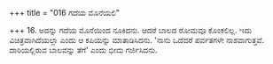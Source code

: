 +++
title = "016 ಗದೆಯ ಮೊನೆಯಲಿ"

+++
16. ಅದನ್ನು ಗದೆಯ ಮೊನೆಯಿಂದ ನೂಕಿದನು. ಆದರೆ ಬಾಲದ ರೋಮವೂ ಕೊಂಕಲಿಲ್ಲ. ಇದು ವಿಚಿತ್ರವಾಗಿದೆಯಲ್ಲಾ ಎಂದು ಆ ಕಪಿಯನ್ನು ಮಾತಾಡಿಸಿದನು. 'ನಾನು ಒದೆದರೆ ಪರ್ವತಗಳೇ ನಾಶವಾಗುತ್ತವೆ. ದಾರಿಯಲ್ಲಿರುವ ಬಾಲವನ್ನು ತೆಗೆ' ಎಂದು ಭೀಮ ಗರ್ಜಿಸಿದನು.